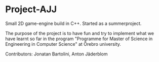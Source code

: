 # Project-AJJ
Small 2D game-engine build in C++. Started as a summerproject. 

The purpose of the project is to have fun and try to implement
what we have learnt so far in the program "Programme for Master of Science 
in Engineering in Computer Science" at Örebro university.

Contributors: Jonatan Bartolini, Anton Jäderblom
